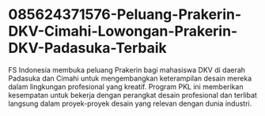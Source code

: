 # 085624371576-Peluang-Prakerin-DKV-Cimahi-Lowongan-Prakerin-DKV-Padasuka-Terbaik
FS Indonesia membuka peluang Prakerin bagi mahasiswa DKV di daerah Padasuka dan Cimahi untuk mengembangkan keterampilan desain mereka dalam lingkungan profesional yang kreatif. Program PKL ini memberikan kesempatan untuk bekerja dengan perangkat desain profesional dan terlibat langsung dalam proyek-proyek desain yang relevan dengan dunia industri.
